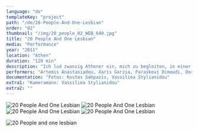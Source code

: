 ```yaml
---
language: "de"
templateKey: "project"
path: "/de/20-People-And-One-Lesbian"
order: "02"
thumbnail: "/img/20_people_02_WEB_640.jpg"
title: "20 People And One Lesbian"
media: "Performance"
year: "2011"
location: "Athen"
duration: "120 min"
description: "Ich lud zwanzig Athener ein, mich zu begleiten, in einer Straße zu singen, die auf dem Bürgersteig geschieht, der den Straßen von Academias und Panepistimiou anschließt. Wir positionierten uns inmitten von Fußgängern und sangen zwei Stunden mit regelmäßigen Intervallen der Stille, wobei wir den Titel des Werkes und drei kurze Sätze in der ersten Person benutzten: “Menschen und eine Lesbe. Eine öffentliche Oper. Das ist deine Beziehung. Ich bin überall und nirgendwo. Du kannst mich finden.“ Während der Pausen im Gesang gab es nur einen kleinen Hinweis darauf, dass die Sänger Teil einer Gruppe waren, jeder von ihnen trug eine diskrete Nadel an seiner Kleidung. Dies war das erste Mal, dass diese Leute öffentlich sangen. Ich habe mich entschieden, ihre öffentliche Präsenz durch regelmäßige Unterbrechungen des Chors zu verstärken. Ihre Zerstreuung in die Menge während der Pausen und die Unterstreichung des Geschlechts jeder Person."
performers: "Artemis Anastasiadou, Xaris Garzia, Paraskevi Dimoudi, Dora Ikonomou, Kostas Katarachias, Apostolis Kitsos, Emanouela Korki, Vicky Kyriakoulakou, Marianthi Lainou, Tasos Misirlis, Maria Mpagana, Athina Mperdeka, Yorgos Nasios, Alexios Papazacharias, Christina Pissanidou, Aris Siafas, Sofia Simaki, Niki Stavridi, Elena Toutoudaki, Chryssa Tsampazi, Nina Foufa, Xenofon Chatzis"
documentation: "Fotos: Kostas Sahpazis, Vassiliea Stylianidou"
extra1: "Kameramann: Vassiliea Stylianidou"
extra2: ""
---
```

![20 People And One Lesbian](/img/20_people_01_WEB_2880r.jpg)
![20 People And One Lesbian](/img/20_people_05_WEB_2880r.jpg)
![20 People And One Lesbian](/img/20_people_02_WEB_2880r.jpg)
![20 People And One Lesbian](/img/20_people_03_WEB_2880r.jpg)

<div class="extras-container">
<div class="extra"><img src="img/20_people_04_WEB_768.jpg" alt="20 People and one lesbian"></div>
</div>
